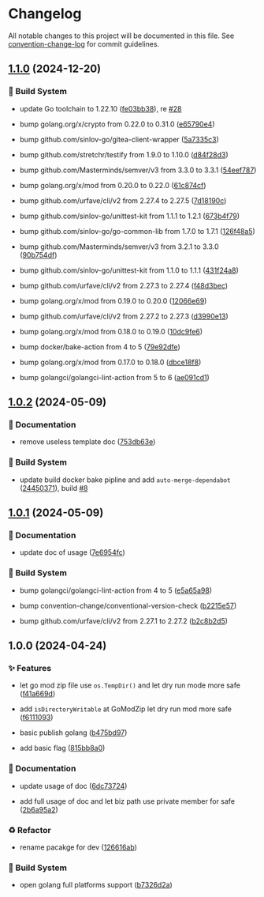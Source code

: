 # Changelog

All notable changes to this project will be documented in this file. See [convention-change-log](https://github.com/convention-change/convention-change-log) for commit guidelines.

## [1.1.0](https://github.com/woodpecker-kit/woodpecker-gitea-publisher-golang/compare/1.0.2...v1.1.0) (2024-12-20)

### 👷‍ Build System

* update Go toolchain to 1.22.10 ([fe03bb38](https://github.com/woodpecker-kit/woodpecker-gitea-publisher-golang/commit/fe03bb38682f28690d78e13dde4fbc8afa6b2f15)), re [#28](https://github.com/woodpecker-kit/woodpecker-gitea-publisher-golang/issues/28)

* bump golang.org/x/crypto from 0.22.0 to 0.31.0 ([e65790e4](https://github.com/woodpecker-kit/woodpecker-gitea-publisher-golang/commit/e65790e48a8606718113f9dd2fe3a816efe64e77))

* bump github.com/sinlov-go/gitea-client-wrapper ([5a7335c3](https://github.com/woodpecker-kit/woodpecker-gitea-publisher-golang/commit/5a7335c3a8c15a86602cc61e9cf54205cfcf1235))

* bump github.com/stretchr/testify from 1.9.0 to 1.10.0 ([d84f28d3](https://github.com/woodpecker-kit/woodpecker-gitea-publisher-golang/commit/d84f28d366361e728627201e3179372161c014a4))

* bump github.com/Masterminds/semver/v3 from 3.3.0 to 3.3.1 ([54eef787](https://github.com/woodpecker-kit/woodpecker-gitea-publisher-golang/commit/54eef787d514fe43fb52507f6d049ec95e3c0e1d))

* bump golang.org/x/mod from 0.20.0 to 0.22.0 ([61c874cf](https://github.com/woodpecker-kit/woodpecker-gitea-publisher-golang/commit/61c874cf1af61c4e8235865c9646ab03e02abb18))

* bump github.com/urfave/cli/v2 from 2.27.4 to 2.27.5 ([7d18190c](https://github.com/woodpecker-kit/woodpecker-gitea-publisher-golang/commit/7d18190c3f69aa409e184a3bafe065fd55f65ffa))

* bump github.com/sinlov-go/unittest-kit from 1.1.1 to 1.2.1 ([673b4f79](https://github.com/woodpecker-kit/woodpecker-gitea-publisher-golang/commit/673b4f7984a27d4c4d0bff6ed94229afb9ed0e13))

* bump github.com/sinlov-go/go-common-lib from 1.7.0 to 1.7.1 ([126f48a5](https://github.com/woodpecker-kit/woodpecker-gitea-publisher-golang/commit/126f48a5111df602b8dbc0ca4ec86f591e85c1a5))

* bump github.com/Masterminds/semver/v3 from 3.2.1 to 3.3.0 ([90b754df](https://github.com/woodpecker-kit/woodpecker-gitea-publisher-golang/commit/90b754df845139ac96d200fef95890f08b599eca))

* bump github.com/sinlov-go/unittest-kit from 1.1.0 to 1.1.1 ([431f24a8](https://github.com/woodpecker-kit/woodpecker-gitea-publisher-golang/commit/431f24a81530a43a262a231d80bb149a29c7d07a))

* bump github.com/urfave/cli/v2 from 2.27.3 to 2.27.4 ([f48d3bec](https://github.com/woodpecker-kit/woodpecker-gitea-publisher-golang/commit/f48d3bec9ed5c345d73e5b3c0a2bdc1f3dae6ee0))

* bump golang.org/x/mod from 0.19.0 to 0.20.0 ([12066e69](https://github.com/woodpecker-kit/woodpecker-gitea-publisher-golang/commit/12066e6948427973748c2216269103df5dff23bd))

* bump github.com/urfave/cli/v2 from 2.27.2 to 2.27.3 ([d3990e13](https://github.com/woodpecker-kit/woodpecker-gitea-publisher-golang/commit/d3990e13de4cde478096af5e92f4ea3d326caff9))

* bump golang.org/x/mod from 0.18.0 to 0.19.0 ([10dc9fe6](https://github.com/woodpecker-kit/woodpecker-gitea-publisher-golang/commit/10dc9fe6e5dde5738eeb7f7bb5e0ea22dcc3d1f4))

* bump docker/bake-action from 4 to 5 ([79e92dfe](https://github.com/woodpecker-kit/woodpecker-gitea-publisher-golang/commit/79e92dfe8ae3c6835582dc9165e826e3d9de2aba))

* bump golang.org/x/mod from 0.17.0 to 0.18.0 ([dbce18f8](https://github.com/woodpecker-kit/woodpecker-gitea-publisher-golang/commit/dbce18f81f496e177ba395024a4235fd59dcaa3d))

* bump golangci/golangci-lint-action from 5 to 6 ([ae091cd1](https://github.com/woodpecker-kit/woodpecker-gitea-publisher-golang/commit/ae091cd172f42fec0f67a71e45c2800ca451aebb))

## [1.0.2](https://github.com/woodpecker-kit/woodpecker-gitea-publisher-golang/compare/1.0.1...v1.0.2) (2024-05-09)

### 📝 Documentation

* remove useless template doc ([753db63e](https://github.com/woodpecker-kit/woodpecker-gitea-publisher-golang/commit/753db63e46c30d228b96eddd5c6e2f7416dd5f56))

### 👷‍ Build System

* update build docker bake pipline and add `auto-merge-dependabot` ([24450371](https://github.com/woodpecker-kit/woodpecker-gitea-publisher-golang/commit/24450371d13fc1a118995b1710aa5e6426684246)), build [#8](https://github.com/woodpecker-kit/woodpecker-gitea-publisher-golang/issues/8)

## [1.0.1](https://github.com/woodpecker-kit/woodpecker-gitea-publisher-golang/compare/1.0.0...v1.0.1) (2024-05-09)

### 📝 Documentation

* update doc of usage ([7e6954fc](https://github.com/woodpecker-kit/woodpecker-gitea-publisher-golang/commit/7e6954fcfacffcabeaf26c2d9bca19b4f67b3c87))

### 👷‍ Build System

* bump golangci/golangci-lint-action from 4 to 5 ([e5a65a98](https://github.com/woodpecker-kit/woodpecker-gitea-publisher-golang/commit/e5a65a98e6da61469a08aedc97d810ccf3118d7d))

* bump convention-change/conventional-version-check ([b2215e57](https://github.com/woodpecker-kit/woodpecker-gitea-publisher-golang/commit/b2215e578e6b072324e735e1f342c4f6684777c6))

* bump github.com/urfave/cli/v2 from 2.27.1 to 2.27.2 ([b2c8b2d5](https://github.com/woodpecker-kit/woodpecker-gitea-publisher-golang/commit/b2c8b2d54f0d5c2d442ff6063609b617db5ad28d))

## 1.0.0 (2024-04-24)

### ✨ Features

* let go mod zip file use `os.TempDir()` and let dry run mode more safe ([f41a669d](https://github.com/woodpecker-kit/woodpecker-gitea-publisher-golang/commit/f41a669d36b656737b6e6dd19dbb021e8d425f51))

* add `isDirectoryWritable` at GoModZip let dry run mod more safe ([f6111093](https://github.com/woodpecker-kit/woodpecker-gitea-publisher-golang/commit/f61110931f583d71f582e2ce7f4b5abed1bfc93d))

* basic publish golang ([b475bd97](https://github.com/woodpecker-kit/woodpecker-gitea-publisher-golang/commit/b475bd971f974fbb3803b17adb5d3d8852a2a8a9))

* add basic flag ([815bb8a0](https://github.com/woodpecker-kit/woodpecker-gitea-publisher-golang/commit/815bb8a04d4e17e186acc59e48778383ddb281e5))

### 📝 Documentation

* update usage of doc ([6dc73724](https://github.com/woodpecker-kit/woodpecker-gitea-publisher-golang/commit/6dc7372404f105aa993cbb65f5bc777c11a048d5))

* add full usage of doc and let biz path use private member for safe ([2b6a95a2](https://github.com/woodpecker-kit/woodpecker-gitea-publisher-golang/commit/2b6a95a2d78a5faf0312cda14d1aef7e5f2e7b2f))

### ♻ Refactor

* rename pacakge for dev ([126616ab](https://github.com/woodpecker-kit/woodpecker-gitea-publisher-golang/commit/126616abfb835f82cc592b7593dd1ae6778a26a6))

### 👷‍ Build System

* open golang full platforms support ([b7326d2a](https://github.com/woodpecker-kit/woodpecker-gitea-publisher-golang/commit/b7326d2aff88ea44e733ccc9da640e2b592bd5cc))
